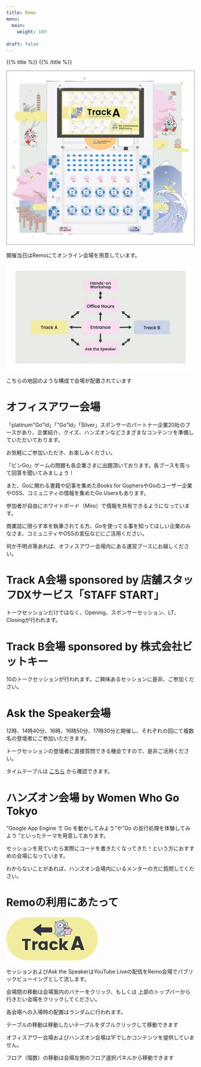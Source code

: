 ```yaml
---
title: Remo
menu:
  main:
    weight: 100

draft: false
---
```

{{% title %}}
{{% /title %}}

<div class="remo">
  <a class="remo" href="https://live.remo.co/e/gocon22s" target="_blank">
    <img src="/images/remo/top.png" class="remo-thumbnail">
  </a>
  <p>開催当日はRemoにてオンライン会場を用意しています。</p>
</div>

<div class="remo">
  <img src="/images/remo/map.png" class="remo-thumbnail">
  <p>こちらの地図のような構成で会場が配置されています</p>
</div>

<div class="remo">
  <h1>オフィスアワー会場</h1>
  <p>「platinum"Go"ld」「"Go"ld」「Silver」スポンサーのパートナー企業20社のブースがあり、企業紹介、クイズ、ハンズオンなどさまざまなコンテンツを準備していただいております。</p>
  <p>お気軽にご参加いただき、お楽しみください。</p>
</div>

<div class="remo">
  <p>「ビンGo」ゲームの問題も各企業さまに出題頂いております。各ブースを周って回答を聞いてみましょう！</p>
</div>

<div class="remo">
  <p>また、Goに関わる書籍や記事を集めたBooks for GophersやGoのユーザー企業やOSS、コミュニティの情報を集めたGo Usersもあります。</p>
  <p>参加者が自由にホワイトボード（Miro）で情報を共有できるようになっています。</p>
  <p>商業誌に限らず本を執筆されてる方、Goを使ってる事を知ってほしい企業のみなさま、コミュニティやOSSの宣伝などにご活用ください。</p>
  <p>何か不明点等あれば、オフィスアワー会場内にある運営ブースにお越しください。</p>
</div>

<div class="remo">
  <h1>Track A会場 sponsored by 店舗スタッフDXサービス「STAFF START」</h1>
  <p>トークセッションだけではなく、Opening、スポンサーセッション、LT、Closingが行われます。</p>
</div>

<div class="remo">
  <h1>Track B会場 sponsored by 株式会社ビットキー</h1>
  <p>10のトークセッションが行われます。ご興味あるセッションに是非、ご参加ください。</p>
</div>

<div class="remo">
  <h1>Ask the Speaker会場</h1>
  <p>12時、14時40分、16時、16時50分、17時30分と開催し、それぞれの回にて複数名の登壇者にご参加いただきます。</p>
  <p>トークセッションの登壇者に直接質問できる機会ですので、是非ご活用ください。</p>
  <span>タイムテーブルは</span>
  <a href="https://docs.google.com/spreadsheets/d/e/2PACX-1vT83vffvs_Z5q3ybvlvxOjDoazSDN8_ILUgS6Ygdwn9WKALS2o3LchKaJN0jAhUpV2MrpmSrldL1BK-/pubhtml?gid=2129684426&single=true">こちら</a>
  <span>から確認できます。</span>

<div class="remo">
  <h1>ハンズオン会場 by Women Who Go Tokyo</h1>
  <p>“Google App Engine で Go を動かしてみよう”や”Go の並行処理を体験してみよう ”といったテーマを用意してあります。</p>
  <p>セッションを見ていたら実際にコードを書きたくなってきた！という方におすすめの会場になっています。</p>
  <p>わからないことがあれば、ハンズオン会場内にいるメンターの方に質問してください。</p>
</div>

<div class="remo">
  <h1>Remoの利用にあたって</h1>
  <img src="/images/remo/banner.png" class="remo-banner">
  <p>セッションおよびAsk the SpeakerはYouTube Liveの配信をRemo会場でパブリックビューイングとして流します。</p>
  <p>会場間の移動は会場案内のバナーをクリック、もしくは 上部のトップバーから行きたい会場をクリックしてください。</p>
  <p>各会場への入場時の配置はランダムに行われます。</p>
  <p>テーブルの移動は移動したいテーブルをダブルクリックして移動できます</p>
  <p>オフィスアワー会場およびハンズオン会場は1Fでしかコンテンツを提供していません。</p>
  <p>フロア（階数）の移動は会場左側のフロア選択パネルから移動できます</p>
</div>